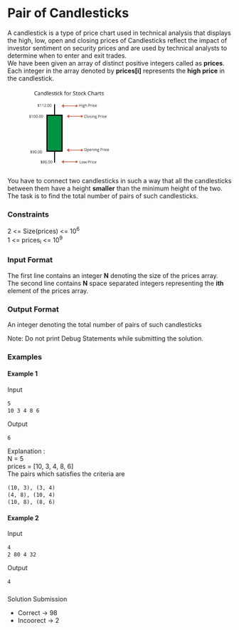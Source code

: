
# Pair of Candlesticks

A candlestick is a type of price chart used in technical analysis
that displays the high, low, open and closing prices of 
Candlesticks reflect the impact of investor sentiment on security
prices and are used by technical analysts to determine 
when to enter and exit trades.  
We have been given an array of distinct positive integers called as 
**prices**. Each integer in the array denoted by **prices[i]**
represents the **high price** in the candlestick.

![image info](./candlestick.png)

You have to connect two candlesticks in such a way that 
all the candlesticks between them have a height **smaller**
than the minimum height of the two.
The task is to find the total number of pairs of such 
candlesticks.

### Constraints
2 <= Size(prices) <= 10<sup>6</sup>  
1 <= prices<sub>i</sub> <= 10<sup>9</sup>

### Input Format
The first line contains an integer **N** denoting the size of the prices
array.  
The second line contains **N** space separated integers
representing the **ith** element of the prices array.

### Output Format
An integer denoting the total number of pairs of such
candlesticks

Note: Do not print Debug Statements while submitting the solution.

### Examples
#### Example 1
Input
```
5  
10 3 4 8 6
```

Output
```
6
```

Explanation :<br>
N = 5  
prices = [10, 3, 4, 8, 6] <br>
The pairs which satisfies the criteria are
```
(10, 3), (3, 4)
(4, 8), (10, 4)
(10, 8), (8, 6) 
```

#### Example 2
Input
```
4
2 80 4 32
```

Output
```
4
```

###
Solution Submission
- Correct -> 98
- Incoorect -> 2
